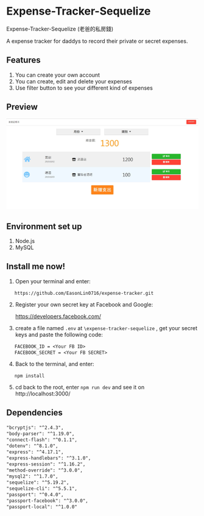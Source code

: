 # Expense-Tracker-Sequelize
Expense-Tracker-Sequelize (老爸的私房錢)

A expense tracker for daddys to record their private or secret expenses.

## Features
1. You can create your own account
2. You can create, edit and delete your expenses
3. Use filter button to see your different kind of expenses

## Preview
![Cover](https://github.com/EasonLin0716/expense-tracker-sequelize/blob/master/public/img/Cover.JPG)


## Environment set up
1. Node.js
2. MySQL

## Install me now!
1. Open your terminal and enter: 

```
   https://github.com/EasonLin0716/expense-tracker.git
```

2. Register your own secret key at Facebook and Google:
   
   https://developers.facebook.com/ 

3. create a file named `.env` at `\expense-tracker-sequelize` , get your secret keys and paste the following code: 

```
   FACEBOOK_ID = <Your FB ID>
   FACEBOOK_SECRET = <Your FB SECRET>
```

4. Back to the terminal, and enter:

```
   npm install
```

5. cd back to the root, enter `npm run dev` and see it on http://localhost:3000/ 

## Dependencies
    "bcryptjs": "^2.4.3",
    "body-parser": "^1.19.0",
    "connect-flash": "^0.1.1",
    "dotenv": "^8.1.0",
    "express": "^4.17.1",
    "express-handlebars": "^3.1.0",
    "express-session": "^1.16.2",
    "method-override": "^3.0.0",
    "mysql2": "^1.7.0",
    "sequelize": "^5.19.2",
    "sequelize-cli": "^5.5.1",
    "passport": "^0.4.0",
    "passport-facebook": "^3.0.0",
    "passport-local": "^1.0.0"
